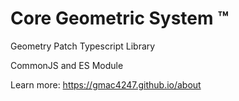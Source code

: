 # Core Geometric System ™ 

Geometry Patch Typescript Library 

CommonJS and ES Module

Learn more: 
https://gmac4247.github.io/about

<!---
Core Geometric System ™ 

Geometry Patch Typescript Library 

CommonJS and ES Module

Learn more: 
https://gmac4247.github.io/about 
--->
